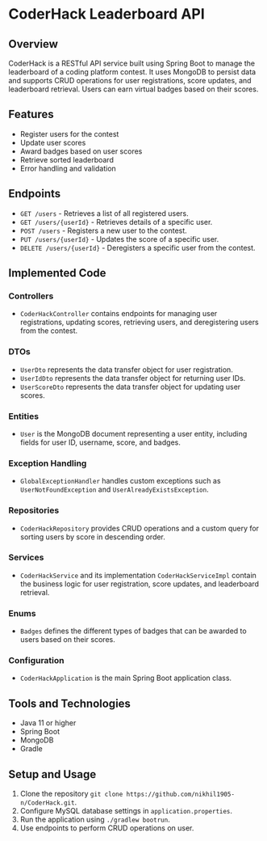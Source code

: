 # CoderHack Leaderboard API

## Overview

CoderHack is a RESTful API service built using Spring Boot to manage the leaderboard of a coding platform contest. It uses MongoDB to persist data and supports CRUD operations for user registrations, score updates, and leaderboard retrieval. Users can earn virtual badges based on their scores.

## Features

- Register users for the contest
- Update user scores
- Award badges based on user scores
- Retrieve sorted leaderboard
- Error handling and validation

## Endpoints

- `GET /users` - Retrieves a list of all registered users.
- `GET /users/{userId}` - Retrieves details of a specific user.
- `POST /users` - Registers a new user to the contest.
- `PUT /users/{userId}` - Updates the score of a specific user.
- `DELETE /users/{userId}` - Deregisters a specific user from the contest.

## Implemented Code

### Controllers

- `CoderHackController` contains endpoints for managing user registrations, updating scores, retrieving users, and deregistering users from the contest.

### DTOs

- `UserDto` represents the data transfer object for user registration.
- `UserIdDto` represents the data transfer object for returning user IDs.
- `UserScoreDto` represents the data transfer object for updating user scores.

### Entities

- `User` is the MongoDB document representing a user entity, including fields for user ID, username, score, and badges.

### Exception Handling

- `GlobalExceptionHandler` handles custom exceptions such as `UserNotFoundException` and `UserAlreadyExistsException`.

### Repositories

- `CoderHackRepository` provides CRUD operations and a custom query for sorting users by score in descending order.

### Services

- `CoderHackService` and its implementation `CoderHackServiceImpl` contain the business logic for user registration, score updates, and leaderboard retrieval.

### Enums

- `Badges` defines the different types of badges that can be awarded to users based on their scores.

### Configuration

- `CoderHackApplication` is the main Spring Boot application class.

## Tools and Technologies

- Java 11 or higher
- Spring Boot
- MongoDB
- Gradle

## Setup and Usage

1. Clone the repository `git clone https://github.com/nikhil1905-n/CoderHack.git`.
2. Configure MySQL database settings in `application.properties`.
3. Run the application using `./gradlew bootrun`.
4. Use endpoints to perform CRUD operations on user.

